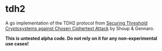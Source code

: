 # tdh2
A go implementation of the TDH2 protocol from [Securing Threshold Cryptosystems against Chosen Ciphertext Attack](https://www.shoup.net/papers/thresh1.pdf) by Shoup & Gennaro.

**This is untested alpha code. Do not rely on it for any non-experimental use cases!**
